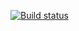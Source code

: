 [![Build status](https://ci.appveyor.com/api/projects/status/easfqyia2cgej0wa?svg=true)](https://ci.appveyor.com/project/Masheba/aqa2-3patterns)

